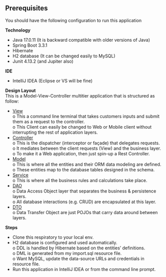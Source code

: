 **<h2>Prerequisites</h2>**
You should have the following configuration to run this application

**Technology**</h2></br>
*	Java 17.0.11 (It is backward compatible with older versions of Java)</br>
*	Spring Boot 3.3.1</br>
*	Hibernate</br>
*	H2 database (It can be changed easily to MySQL)</br>
* Junit 4.13.2 (and Jupiter also)</br>

**IDE**</h2></br>
*	IntelliJ IDEA (Eclipse or VS will be fine)</br>

**Design Layout**</br>
This is a Model-View-Controller multitier application that is structured as follow:</br>
* <ins>View</ins></br>
  o	This a command line terminal that takes customers inputs and submit them as a request to the controller.</br>
  o	This Client can easily be changed to Web or Mobile client without interrupting the rest of application layers.</br>
* <ins>Controller</ins></br>
  o	This is the dispatcher (interceptor or façade) that delegates requests.</br>
  o	It mediates between the client requests (View) and the business layer.</br>
  o	To make it a Web application, then just spin-up a Rest Controller.</br>
* <ins>Model</ins></br>
  o	This is where all the entities and their ORM data modeling are defined.</br>
  o	These entities map to the database tables designed in the schema.</br>
* <ins>Service</ins></br>
  o	This is where all the business rules and calculations take place.</br>
* <ins>DAO</ins></br>
  o	Data Access Object layer that separates the business & persistence layers.</br>
  o	All database interactions (e.g. CRUD) are encapsulated at this layer.</br>
*	<ins>DTO</ins></br>
  o	Data Transfer Object are just POJOs that carry data around between layers.</br>   

**Steps**</br>
*	Clone this respiratory to your local env.</br>
*	H2 database is configured and used automatically.</br>
o	DDL is handled by Hibernate based on the entities’ definitions.</br>
o	DML is generated from my import.sql resource file.</br>
o	Want MySQL, update the data-source URLs and credentials in resource file.</br> 
*	Run this application in IntelliJ IDEA or from the command line prompt.</br>
